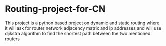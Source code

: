 # Routing-project-for-CN
This project is a python based project on dynamic and static routing where it will ask for router network adjacency matrix and ip addresses and will use djikstra algorithm to find the shortest path between the two mentioned routers
